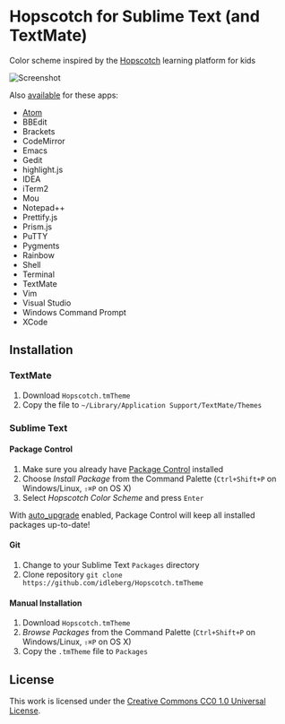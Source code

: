 # Hopscotch for Sublime Text (and TextMate)

Color scheme inspired by the [Hopscotch](http://www.gethopscotch.com/) learning platform for kids

![Screenshot](https://raw.github.com/idleberg/Hopscotch.tmTheme/master/preview.png)

Also [available](https://github.com/idleberg/Hopscotch) for these apps:

* [Atom](https://atom.io/themes/hopscotch)
* BBEdit
* Brackets
* CodeMirror
* Emacs
* Gedit
* highlight.js
* IDEA
* iTerm2
* Mou
* Notepad++
* Prettify.js
* Prism.js
* PuTTY
* Pygments
* Rainbow
* Shell
* Terminal
* TextMate
* Vim
* Visual Studio
* Windows Command Prompt
* XCode

## Installation

### TextMate

1. Download `Hopscotch.tmTheme`
2. Copy the file to `~/Library/Application Support/TextMate/Themes`

### Sublime Text

#### Package Control

1. Make sure you already have [Package Control](http://wbond.net/sublime_packages/package_control/) installed
2. Choose *Install Package* from the Command Palette (`Ctrl+Shift+P` on Windows/Linux, `⇧⌘P` on OS X)
3. Select *Hopscotch Color Scheme* and press `Enter`

With [auto_upgrade](http://wbond.net/sublime_packages/package_control/settings/) enabled, Package Control will keep all installed packages up-to-date!

#### Git

1. Change to your Sublime Text `Packages` directory
2. Clone repository `git clone https://github.com/idleberg/Hopscotch.tmTheme`

#### Manual Installation

1. Download `Hopscotch.tmTheme`
2. *Browse Packages* from the Command Palette (`Ctrl+Shift+P` on Windows/Linux, `⇧⌘P` on OS X)
3. Copy the `.tmTheme` file to `Packages`

## License

This work is licensed under the [Creative Commons CC0 1.0 Universal License](http://creativecommons.org/publicdomain/zero/1.0/legalcode).